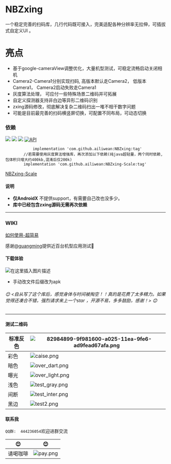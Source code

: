 #  NBZxing
 一个稳定完善的扫码库，几行代码既可接入，完美适配各种分辨率无拉伸，可插拔式自定义UI 。
  
  
# 亮点 #  
       
 - 基于google-cameraView调整优化，大量机型测试，可稳定流畅启动关闭相机
 - Camera2-Camera1分别实现扫码, 高版本默认走Camera2， 低版本Camera1， Camera2启动失败走Camera1
 - 灰度算法处理， 可应付一些特殊场景二维码并可拓展
 - 自定义探测器支持非白边等异形二维码识别
 - zxing源码修改，彻底解决复杂二维码扫出一堆不相干数字问题  
 - 可能是目前最完善的扫码横竖屏切换，可配置不同布局，可动态切换
     
### 依赖

[![](https://jitpack.io/v/ailiwean/NBZxing.svg)](https://.io/#ailiwean/NBZxing)    [![](https://jitpack.io/v/ailiwean/NBZxing-Scale.svg)](https://jitpack.io/#ailiwean/NBZxing-Scale)   [![](https://travis-ci.com/ailiwean/NBZxing.svg?branch=master)](https://travis-ci.com/ailiwean/NBZxing.svg?branch=master)      [![API](https://img.shields.io/badge/API-16%2B-blue.svg?style=flat)](https://android-arsenal.com/api?level=16)





```
	        implementation 'com.github.ailiwean:NBZxing:tag'
		//若需要使用灰度算法增强库，再次添加以下依赖(纯java超轻量，两个同时依赖,包体积只增大约400kb,混淆后仅200k)
		implementation 'com.github.ailiwean:NBZxing-Scale:tag'
```
[NBZxing-Scale](https://github.com/ailiwean/NBZxing-Scale "NBZxing-Scale")

#### 说明
- **仅AndroidX** 不提供support，有需要自己改也没多少。
- **库中已经包含zxing源码无需再次依赖**
   
-------

### WIKI
[如何使用-超简易](https://github.com/ailiwean/NBZxing/wiki)


感谢[@guangming](https://github.com/guangmingxiong9999)提供近百台机型应用测试🙏

#### 下载体验
![在这里插入图片描述](https://qr.api.cli.im/newqr/create?data=http%3A%2F%2Fqr61.cn%2FonpFym%2FqAYr5ST&level=H&transparent=0&bgcolor=%23FFFFFF&forecolor=%234caf50&blockpixel=12&marginblock=2&logourl=https%3A%2F%2Fmhimg.clewm.net%2Fcli%2Fimages%2Fbeautify%2Fnew%2Flogo%2F25.png&size=400&logoshape=ellipse&embed_text_fontfamily=simhei.ttc&foretype=1&eye_use_fore=1&background=images%2Fbackground%2Fbg8.png&wper=0.58&hper=0.58&tper=0.21&lper=0.21&qrcode_eyes=circle_star&outcolor=%23239ae9&incolor=%23239ae9&body_type=17&qr_rotate=0&text=&fontfamily=msyh.ttf&fontsize=30&fontcolor=&logo_pos=0&kid=bizcliim&time=1610537973&key=5a908945a809244763d27948301487b0)

- 手动改文件后缀改为apk

###### 😊 <自从写了这个库后，感觉身体与时间被掏空！！真的是花费了太多精力。如果觉得还凑合不错，强烈请求来上一个star ，开源不易，多多鼓励，感谢！>  😊

----

#### 测试二维码

| 标准反色  | ![82984899-9f981600-a025-11ea-9fe6-ad9fead67afa.png](https://i.loli.net/2021/01/11/cmigtU6xebQW1yK.png)  |
| ------------ | ------------ |
| 彩色  | ![caise.png](https://i.loli.net/2021/01/11/jHDvJePlbtqZ8E2.png)  |
| 暗色  | ![over_dart.png](https://i.loli.net/2021/01/11/fmg7UPHnlk5ZqyQ.png)  |
|  曝光 | ![over_light.png](https://i.loli.net/2021/01/11/3eBboifhlCGQgwH.png) |
|  浅色 | ![test_gray.png](https://i.loli.net/2021/01/11/CAgGc64I7PDkioe.png)  |
|  间断 | ![test_inter.png](https://i.loli.net/2021/01/11/2OlTjvscagUxkbL.png)  |
|  黑边 | ![test2.png](https://i.loli.net/2021/01/11/iMGJaTS6vkb1YWK.png)  |


#### 联系我

`QQ群:  444236054`欢迎进群交流


| 😊  |  😊 |
| ------------ | ------------ |
|  请喝咖啡 | ![pay.png](https://i.loli.net/2021/01/11/P13qOdAlpyivuEs.png)  |











